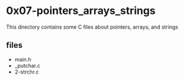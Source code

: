 # 0x07-pointers_arrays_strings

This directory contains some C files about pointers, arrays, and strings

## files

* main.h
* _putchar.c
* 2-strchr.c
